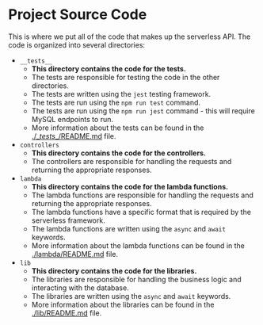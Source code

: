 # Project Source Code

This is where we put all of the code that makes up the serverless API.  The code is organized into several directories:

- `__tests__`   
  - **This directory contains the code for the tests.**
  - The tests are responsible for testing the code in the other directories.
  - The tests are written using the `jest` testing framework.
  - The tests are run using the `npm run test` command.
  - The tests are run using the `npm run jest` command - this will require MySQL endpoints to run.
  - More information about the tests can be found in the [./\__tests__/README.md](./__tests__/README.md) file.
- `controllers`
  - **This directory contains the code for the controllers.**
  - The controllers are responsible for handling the requests and returning the appropriate responses.
- `lambda`      
  - **This directory contains the code for the lambda functions.**  
  - The lambda functions are responsible for handling the requests and returning the appropriate responses.
  - The lambda functions have a specific format that is required by the serverless framework.
  - The lambda functions are written using the `async` and `await` keywords.
  - More information about the lambda functions can be found in the [./lambda/README.md](./lambda/README.md) file.
- `lib`         
  - **This directory contains the code for the libraries.**  
  - The libraries are responsible for handling the business logic and interacting with the database.
  - The libraries are written using the `async` and `await` keywords.
  - More information about the libraries can be found in the [./lib/README.md](./lib/README.md) file.
